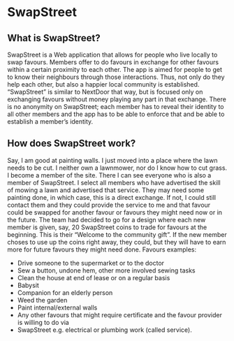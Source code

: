 # SwapStreet
## What is SwapStreet?

SwapStreet is a Web application that allows for people who live locally to swap favours. Members 
offer to do favours in exchange for other favours within a certain proximity to each other.
The app is aimed for people to get to know their neighbours through those interactions. Thus, not 
only do they help each other, but also a happier local community is established.
“SwapStreet” is similar to NextDoor that way, but is focused only on exchanging favours without 
money playing any part in that exchange.
There is no anonymity on SwapStreet; each member has to reveal their identity to all other members
and the app has to be able to enforce that and be able to establish a member’s identity.

## How does SwapStreet work?
Say, I am good at painting walls. I just moved into a place where the lawn needs to be cut. I neither 
own a lawnmower, nor do I know how to cut grass.
I become a member of the site. There I can see everyone who is also a member of SwapStreet.
I select all members who have advertised the skill of mowing a lawn and advertised that service.
They may need some painting done, in which case, this is a direct exchange.
If not, I could still contact them and they could provide the service to me and that favour could be 
swapped for another favour or favours they might need now or in the future.
The team had decided to go for a design where each new member is given, say, 20 SwapStreet coins
to trade for favours at the beginning. This is their “Welcome to the community gift”. 
If the new member choses to use up the coins right away, they could, but they will have to earn 
more for future favours they might need done.
Favours examples:
- Drive someone to the supermarket or to the doctor
- Sew a button, undone hem, other more involved sewing tasks
- Clean the house at end of lease or on a regular basis
- Babysit
- Companion for an elderly person
- Weed the garden
- Paint internal/external walls
- Any other favours that might require certificate and the favour provider is willing to do via 
- SwapStreet e.g. electrical or plumbing work (called service).

